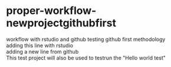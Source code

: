 # proper-workflow-newprojectgithubfirst
workflow with rstudio and github testing github first methodology <br />
adding this line with rstudio <br />
adding a new line from github <br/>
This test project will also be used to testrun the "Hello world test"

